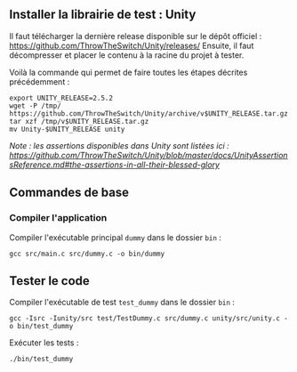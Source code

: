 ## Installer la librairie de test : Unity

Il faut télécharger la dernière release disponible sur le dépôt officiel : https://github.com/ThrowTheSwitch/Unity/releases/
Ensuite, il faut décompresser et placer le contenu à la racine du projet à tester.

Voilà la commande qui permet de faire toutes les étapes décrites précédemment :

```
export UNITY_RELEASE=2.5.2
wget -P /tmp/ https://github.com/ThrowTheSwitch/Unity/archive/v$UNITY_RELEASE.tar.gz
tar xzf /tmp/v$UNITY_RELEASE.tar.gz
mv Unity-$UNITY_RELEASE unity
```

*Note : les assertions disponibles dans Unity sont listées ici : https://github.com/ThrowTheSwitch/Unity/blob/master/docs/UnityAssertionsReference.md#the-assertions-in-all-their-blessed-glory*


## Commandes de base

### Compiler l'application

Compiler l'exécutable principal `dummy` dans le dossier `bin` :

```
gcc src/main.c src/dummy.c -o bin/dummy
```


## Tester le code

Compiler l'exécutable de test `test_dummy` dans le dossier `bin` :

```
gcc -Isrc -Iunity/src test/TestDummy.c src/dummy.c unity/src/unity.c -o bin/test_dummy
```

Exécuter les tests :

```
./bin/test_dummy
```

